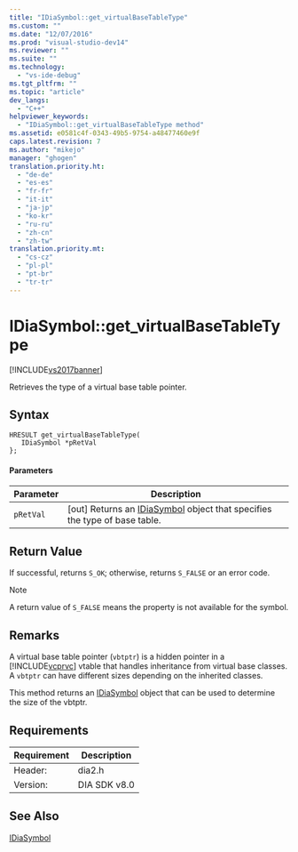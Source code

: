 ```yaml
---
title: "IDiaSymbol::get_virtualBaseTableType"
ms.custom: ""
ms.date: "12/07/2016"
ms.prod: "visual-studio-dev14"
ms.reviewer: ""
ms.suite: ""
ms.technology: 
  - "vs-ide-debug"
ms.tgt_pltfrm: ""
ms.topic: "article"
dev_langs: 
  - "C++"
helpviewer_keywords: 
  - "IDiaSymbol::get_virtualBaseTableType method"
ms.assetid: e0581c4f-0343-49b5-9754-a48477460e9f
caps.latest.revision: 7
ms.author: "mikejo"
manager: "ghogen"
translation.priority.ht: 
  - "de-de"
  - "es-es"
  - "fr-fr"
  - "it-it"
  - "ja-jp"
  - "ko-kr"
  - "ru-ru"
  - "zh-cn"
  - "zh-tw"
translation.priority.mt: 
  - "cs-cz"
  - "pl-pl"
  - "pt-br"
  - "tr-tr"
---
```

# IDiaSymbol::get_virtualBaseTableType
[!INCLUDE[vs2017banner](../../code-quality/includes/vs2017banner.md)]

Retrieves the type of a virtual base table pointer.  
  
## Syntax  
  
```cpp#  
HRESULT get_virtualBaseTableType(  
   IDiaSymbol *pRetVal  
};  
```  
  
#### Parameters  
  
|Parameter|Description|  
|---------------|-----------------|  
|`pRetVal`|[out] Returns an [IDiaSymbol](../../debugger/debug-interface-access/idiasymbol.md) object that specifies the type of base table.|  
  
## Return Value  
 If successful, returns `S_OK`; otherwise, returns `S_FALSE` or an error code.  
  
> [!NOTE]
>  A return value of `S_FALSE` means the property is not available for the symbol.  
  
## Remarks  
 A virtual base table pointer (`vbtptr`) is a hidden pointer in a [!INCLUDE[vcprvc](../../code-quality/includes/vcprvc_md.md)] vtable that handles inheritance from virtual base classes. A `vbtptr` can have different sizes depending on the inherited classes.  
  
 This method returns an [IDiaSymbol](../../debugger/debug-interface-access/idiasymbol.md) object that can be used to determine the size of the vbtptr.  
  
## Requirements  
  
|Requirement|Description|  
|-----------------|-----------------|  
|Header:|dia2.h|  
|Version:|DIA SDK v8.0|  
  
## See Also  
 [IDiaSymbol](../../debugger/debug-interface-access/idiasymbol.md)